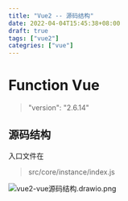 ```yaml
---
title: "Vue2 -- 源码结构"
date: 2022-04-04T15:45:38+08:00
draft: true
tags: ["vue2"]
categries: ["vue"]
---
```












# Function Vue



>  "version": "2.6.14"



## 源码结构



入口文件在

> src/core/instance/index.js





![vue2-vue源码结构.drawio.png](https://p3-juejin.byteimg.com/tos-cn-i-k3u1fbpfcp/45f588f9400b402ebb58772e0344bd2d~tplv-k3u1fbpfcp-watermark.image?)
